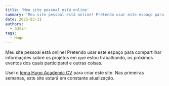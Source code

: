 ```yaml
---
title: 'Meu site pessoal está online'
summary: 'Meu site pessoal está online! Pretendo usar este espaço para compartilhar informações'
date: 2025-03-31
authors:
  - admin
tags:
  - Hugo
---
```


Meu site pessoal está online! Pretendo usar este espaço para compartilhar informações sobre os projetos em que estou trabalhando, os próximos eventos dos quais participarei e outras coisas.

Usei o [tema Hugo Academic CV](https://github.com/HugoBlox/theme-academic-cv) para criar este site. Nas primeiras semanas, este site estará em constante atualização.